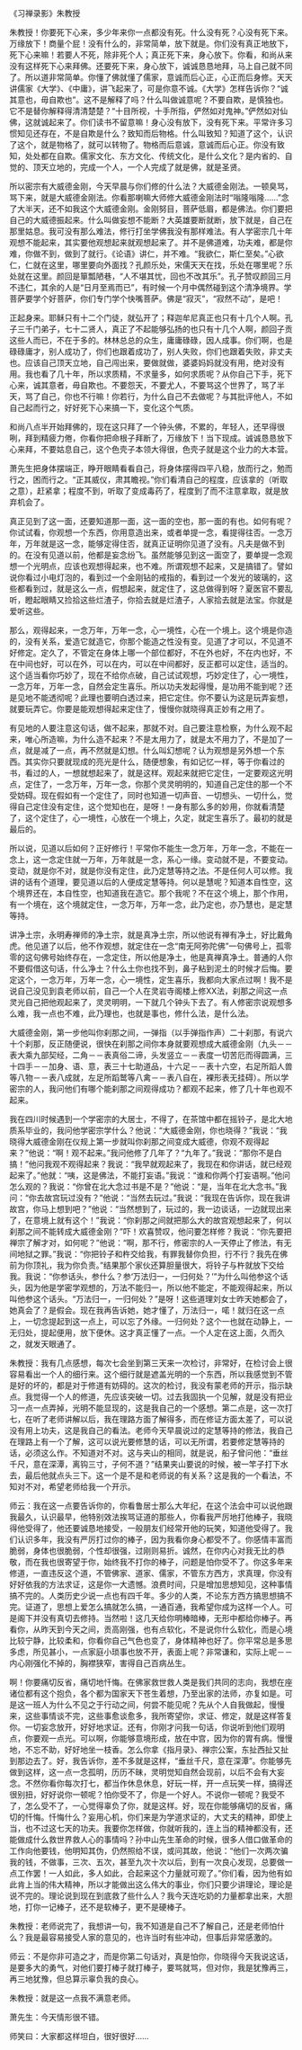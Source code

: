 
《习禅录影》朱教授

朱教授！你要死下心来，多少年来你一点都没有死。什么没有死？心没有死下来。万缘放下！商量个屁！没有什么的，非常简单，放下就是。你们没有真正地放下，死下心来嘛！若要人不死，除非死个人；真正死下来，身心放下。你看，和尚从来没有这样死下心来拜佛。还要死下来，身心放下，诚诚恳恳地拜，马上自己就不同了。所以道非常简单。你懂了佛就懂了儒家，意诚而后心正，心正而后身修。天天讲儒家《大学》、《中庸》，讲飞起来了，可是你意不诚。《大学》怎样告诉你？“诚其意也，毋自欺也”。这不是解释了吗？什么叫做诚意呢？不要自欺，是慎独也。它不是替你解释得清清楚楚？“十目所视，十手所指，俨然如对鬼神。”俨然如对仙佛，这就诚起来了。你们读书不留意嘛！身心没有放下，没有死下来。平常许多习惯知见还存在，不是自欺是什么？致知而后物格。什么叫致知？知道了这个，认识了这个，就是物格了，就可以转物了。物格而后意诚，意诚而后心正。你没有致知，处处都在自欺。儒家文化、东方文化、传统文化，是什么文化？是内省的、自觉的、顶天立地的，完成一个人，一个人完成了就是佛，就是圣贤。

所以密宗有大威德金刚，今天早晨与你们修的什么法？大威德金刚法。一顿臭骂，骂下来，就是大威德金刚法。你看那喇嘛大师修大威德金刚法时“嗡隆嗡隆……”念了大半天，还不如我这个大威德金刚。金刚努目，菩萨低眉，都是佛法。你们要把自己的大威德振起来。什么叫做妄想不能断？大英雄要断就断，放下就是，自己在那里姑息。我可没有那么难法，修行打坐学佛我没有那样难法。有人学密宗几十年观想不能起来，其实要他观想起来就观想起来了。并不是佛道难，功夫难，都是你难，你做不到，做到了就行。《论语》讲仁，并不难。“我欲仁，斯仁至矣。”心欲仁，仁就在这里，哪里要向外面找？孔颜乐处，宋儒天天在找，乐处在哪里呢？乐处就在这里。颜回是箪瓢陋巷，“人不堪其忧，回也不改其乐”。孔子赞叹颜回三月不违仁，其余的人是“日月至焉而已”，有时候一个月中偶然碰到这个清净境界。学菩萨要学个好菩萨，你们专门学个快嘴菩萨。佛是“寂灭”，“寂然不动”，是吧！

正起身来。耶稣只有十二个门徒，就弘开了；释迦牟尼真正也只有十几个人啊。孔子三千门弟子，七十二贤人，真正了不起能够弘扬的也只有十几个人啊，颜回子贡这些人而已，不在于多的。林林总总的众生，庸庸碌碌，因人成事。你们啊，也是碌碌庸才，别人成功了，你们也跟着成功了，别人失败，你们也跟着失败，非丈夫也。应该自己顶天立地，自己闯出来，要做就做，婆婆妈妈就没有用，绝对没有用。我也看了几十年，所以求质精，不求量多，如何求质呢？从你自己下手，死下心来，诚其意者，毋自欺也。不要怨天，不要尤人，不要骂这个世界了，骂了半天，骂了自己，你也不行嘛！你若行，为什么自己不去做呢？与其批评他人，不如自己起而行之，好好死下心来搞一下，变化这个气质。

和尚八点半开始拜佛的，现在这只拜了一个钟头佛，不累的，年轻人，还早得很咧，拜到精疲力倦，你看你把命根子拜断了，万缘放下！当下现成。诚诚恳恳放下心来拜，不要姑息自己，这个色壳子本领大得很，色壳子就是这个业力的大本营。

萧先生把身体摆端正，睁开眼睛看看自己，将身体摆得四平八稳，放而行之，勉而行之，困而行之。“正其威仪，肃其瞻视。”你们看清自己的程度，应该拿的（听取之意），赶紧拿；程度不到，听取了变成毒药了，程度到了而不注意拿取，就是放弃机会了。

真正见到了这一面，还要知道那一面，这一面的空也，那一面的有也。如何有呢？你试试看，你观想一个东西，你用意造出来，或者单提一念，看提得往否。一念万年，万年就是这一念，能够定得住否，就真正证明你见道了没有。凡夫是做不到的。在没有见道以前，他都是妄念纷飞。虽然能够见到这一面空了，要单提一念观想一个光明点，应该也观想得起来，也不难。所谓观想不起来，又是搞错了。譬如说你看过小电灯泡的，看到过一个金刚钻的戒指的，看到过一个发光的玻璃的，这些都看到过，就是这么一点，假想起来，就定住了，这总做得到呀？夏医官不要乱听，瞪起眼睛又捡拾这些烂渣子，你拾去就是烂渣子，人家拾去就是法宝。你就是爱听这些。

那么，观得起来，一念万年，万年一念，心一境性，心在一个境上。这个境是你造的，没有关系，爱造它就造它，你那个能造之性没有变。见道了才可以，不见道不好修定。定久了，不管定在身体上哪一个部位都好，不在外也好，不在内也好，不在中间也好，可以在外，可以在内，可以在中间都好，反正都可以定住，适当的。这个适当看你巧妙了，现在不给你点破，自己试试观想，巧妙定住了，心一境性，一念万年，万年一念，自然会定生喜乐。所以功夫发起得慢，是功用不能到呢？还是见地不能透彻呢？此理也要明白透过来，把它定住。你不要认为这是玩弄妄想，就要玩弄它。你要是能观想得起来定住了，慢慢你就晓得真正妙有之用了。

有见地的人要注意这句话，做不起来，那就不对。自己要注意检察，为什么观不起来，唯心所造嘛，为什么造不起来？不是太用力了，就是太不用力了，不是加了一点，就是减了一点，再不然就是幻想。什么叫幻想呢？认为观想是另外想一个东西。其实你只要就现成的亮光是什么，随便想象，有如记忆一样，等于你看过的书，看过的人，一想就想起来了，就是这样。观起来就把它定住，一定要观这光明点，定住了，一念万年，万年一念，你那个灵灵明明的，知道自己定住的那一个不受妨碍。现在假如有一个定住了，同时也知道一切声音、一切想头、一切什么，觉得自己定住没有定住，这个觉知也在，是呀！一身有那么多的妙用，你就看清楚了，这个定住了，心一境性，心放在一个境上，久定，就定生喜乐了。最初的就是最后的。

所以说，见道以后如何？正好修行！平常你不能生一念万年，万年一念，不能在一念上，这一念定住就一万年，万年就是一念，系心一缘。变动就不是，不要变动。变动，就是你不对，就是你没有定住，此乃定慧等持之法。不是任何人可以修。我讲的话有个道理，要见道以后的人便成定慧等持。何以是慧呢？知道本自性空，这个境界还在，本自性空，也知道我在造它。那个我呢？不在这个境上，那个作用，有一个境在，这个境就定住，一念万年，万年一念，此乃定也，亦乃慧也，是定慧等持。

讲净土宗，永明寿禅师的净土宗，就是真净土宗，所以他说有禅有净土，好比戴角虎。他见道了以后，他不作观想，就定住在一念“南无阿弥陀佛”一句佛号上，孤零零的这句佛号始终存在，一念定住，所以他是净土，他是真禅真净土。普通的人你不要假借这句话，什么净土？什么土你也找不到，鼻子粘到泥土的时候才后悔。要定这个，一念万年，万年一念，心一境性，定生喜乐，我都向大家点过啊！我不是说自己没见到袁老师以前，自己一个人在灵岩寺阁楼上修XX法，刹那之间这一点灵光自己把他观起来了，灵灵明明，一下就几个钟头下去了。有人修密宗说观想多么难，我一点也不难，此乃理也，也就是事也，修什么法，是什么法。

大威德金刚，第一步他叫你刹那之间，一弹指（以手弹指作声）二十刹那，有说六十个刹那，反正随便说，很快在刹那之间你本身就要观想成大威德金刚（九头－－表大乘九部契经，二角－－表真俗二谛，头发竖立－－表度一切苦厄而得圆满，三十四手－－加身、语、意，表三十七助道品，十六足－－表十六空，右足所蹈人兽等八物－－表八成就，左足所蹈鹫等八禽－－表八自在，裸形表无挂碍）。所以学密宗的人，我问他们有哪个能刹那之间观得成功？都观不起来，修了几十年也观不起来。

我在四川时候遇到一个学密宗的大居士，不得了，在茶馆中都在摇铃子，是北大地质系毕业的，我问他学密宗学什么？他说：“大威德金刚，你也晓得？”我说：“我晓得大威德金刚在仪规上第一步就叫你刹那之间变成大威德，你观不观得起来？”他说：“啊！观不起来。”我问他修了几年了？“九年了。”我说：“那你不是白搞！”他问我观不观得起来？我说：“我早就观起来了，我现在和你讲话，就已经观起来了。”他就：“咦，这是佛法，不能打妄语。”我说：“谁和你两个打妄语啊。”他问怎么观的？我说：“你曾在北大念过书是不是？”他说：“是，当年在北大念书。”我问：“你去故宫玩过没有？”他说：“当然去玩过。”我说：“我现在告诉你，现在我讲故宫，你马上想到吧？”他说：“当然想到了，玩过的，我一边谈话，一边就现出来了，在意境上就有这个！”我说：“你刹那之间就把那么大的故宫观想起来了，何以刹那之间不能转成大威德金刚？”吓！欢喜赞叹，他问要怎样修？我说：“你先要把禅宗了解才对，如何呢？”他说：“啊，那不行，修密宗的人一天停止了修法，有无间地狱之罪。”我说：“你把铃子和杵交给我，有罪我替你负担，行不行？我先在佛前为你顶礼，我为你负责。”结果那个家伙还算胆量很大，将铃子与杵就放下交给我。我说：“你参话头，参什么？参‘万法归一，一归何处？’”为什么叫他参这个话头，因为他是学密学观想的，万法不能归一，所以他不能定，不能观得起来，所以叫他参这个话头。“万法归一，一归何处？”是呀！这些道理刘女士昨天她都会了，她真会了？是假会。现在我再告诉她，她才懂了，万法归一，喏！就归在这一点上，一切念提起到这一点上，可以忘了外缘。一归何处？这个一也就在动静上，一无归处，提起便用，放下便休。这才真正懂了一点。一个人定在这上面，久而久之，就发天眼通了。

朱教授：我有几点感想，每次七会坐到第三天来一次检讨，非常好，在检讨会上很容易看出一个人的细行来。这个细行就是遮盖光明的一个东西，所以我感觉到不管是好的坏的，都是对于修道有妨碍的。这次的检讨，我没有蒙老师的开示，指示缺点。我觉得一个人的修道，先应该突破一切。过去我固执一个见解，就是没有把业习一点一点弄掉，光明不能显现的，这是我自己的一个感想。第二点是，这一次打七，在听了老师讲解以后，我在理路方面了解得多，而在修证方面太差了，可以说没有用上功夫，这是我自己的看法。老师今天早晨说过的定慧等持的修法，我自己在理路上有一个了解，这可以说光要修慧的话，可以无所谓，若要修定慧等持的话，必须这么作。不知道对不对。这与夹山的相同，就是说，船子曾问他：“垂丝千尺，意在深潭，离钩三寸，子何不道？”结果夹山要说的时候，被一竿子打下水去，最后他就点头三下。这一个是不是和老师说的有关系？这是我的一个看法，不知对不对，希望老师给我一个开示。

师云：我在这一点要告诉你的，你看鲁居士那么大年纪，在这个法会中可以说他跟我最久，认识最早，他特别效法挨骂证道的那些人，你看我严厉地打他棒子，我晓得他受得了，他还要诚恳地接受，一般朋友们经常开他的玩笑，知道他受得了。我们认识多年，我没有严厉打过你的棒子，因为我看你身心都受不了。你感情丰富而脆弱，身体也很脆弱，个性却很强，过刚则易折。诚然，在你内心对我无比的恭敬，而在我也很寄望于你，始终我不打你的棒子，问题是怕你受不了。你这多年来修道，一直违反这个道，不管佛家、道家、儒家，不管东方西方，求真理，你没有好好依我的方法求证，这是你一大遗憾。浪费时间，只是增加思想知见，这种事情搞不完的。人类历史少说一点也有四千年。多少的人类，不论东方西方搞思想搞不完。证道了，思想上爱怎么搞就怎么搞，一通百通，我希望你成为这样一个人。可是阁下并没有真切去修持。当然啦！这几天给你明棒暗棒，无形中都给你棒子。再看你，从昨天到今天之间，贡高刚强，也有点软化，不是说你什么软化，而是心境比较宁静，比较柔和，你看你自己气色也变了，身体精神也好了。你平常总是多思多虑，所见甚小，一点家庭小琐事也放不开，表面上呢？非常谦和，实际上呢－－内心刚强化不掉的，胸襟狭窄，害得自己百病丛生。

啊！你要痛切反省，痛切地忏悔。在佛家救世救人类是我们共同的志向，我想在座诸位都有这个抱负，各个都为国家天下苍生着想，乃至出家的法师，亦复如是。可是这一班人为什么不见之于行动之间，何尝不能见呢？先从个人自我做起，慢慢来，这些事情谈不完，这些事愈谈愈多，我所寄望你，求证、修定，就是这样答复你。一切妄念放开，好好地求证。还有，你刚才问我一句话，你说听到他们观明点，你要观一点光。可以啊，你能够意境形成，放在中宫，因为你的胃有病。慢慢地，不忘不助，好好地坐一枝香。怎么你拿《指月录》、禅宗公案，东扯西扯又扯到那边去了。好，我告诉你，差不多就是这样，“垂丝千尺，意在深潭”。你能够先做到这样，这一点一念孤明，历历不昧，灵明觉知自然会现前，以后不会有大妄念。不然你看你每次打七，都当作休息休息，好玩一样，开一点玩笑一样，搞得还很别扭，好好说你一顿呢？怕你受不了，你是一个好人。不说你一顿呢？我受不了，怎么受不了，一心觉得辜负了你，就是这样。好，现在你能够痛切的反省，痛切的忏悔。忏悔什么？妄用心机，你们来是为学道求证的，大丈夫的精神，即使上当，也不过这七天的功夫。我要你怎样做，你就听我的，连上当的精神都没有，还能做成什么救世界救人心的事情吗？孙中山先生革命的时候，很多人借口做革命的工作向他要钱，他明知其伪，仍然照给不误，或问其故，他说：“他们一次两次骗我的钱，不做事，三次、五次，甚至九次十次以后，到有一次良心发现，总要做一点工作罢！一人如此，多人如此，合起来这个力量就可观了。”你们看，因为他有如此肯上当的伟大精神，所以才能做出这么伟大的事业，你们只要少讲理论，理论是说不完的。理论说到现在到底救了些什么人？我今天连吃奶的力量都拿出来，大胆地，打你一记棒子，还不是软棒子，更不是硬棒子。

朱教授：老师说完了，我想讲一句，我不知道是自己不了解自己，还是老师怕什么？我是最容易接受人家的意见的，也许当时有些冲动，但事后非常感激的。

师云：不是你非可造之才，而是你第二句话对，真是怕你，你晓得今天我说这话，是要多大的勇气，对他们要打棒子就打棒子，要骂就骂，但对你，我是犹豫再三，再三地犹豫，但总算示辜负我的良心。

朱教授：就是这一点我不满意老师。

萧先生：今天情形很不错。

师笑曰：大家都这样坦白，很好很好……